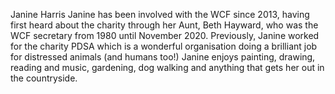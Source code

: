 Janine Harris
Janine has been involved with the WCF since 2013, having first heard about the charity through her Aunt, Beth Hayward, who was the WCF secretary from 1980 until November 2020. Previously, Janine worked for the charity PDSA which is a wonderful organisation doing a brilliant job for distressed animals (and humans too!) Janine enjoys painting, drawing, reading and music, gardening, dog walking and anything that gets her out in the countryside.
